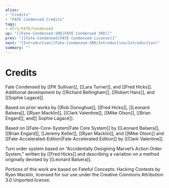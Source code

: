```yaml
---
alias:
- "Credits"
- "FATE Condensed Credits"
tags:
- wf/s/FATE/Condensed
up: "[[Fate-Condensed-SRD|FATE Condensed SRD]]"
prev: "[[Fate-Condensed|FATE Condensed License]]"
next: "[Introduction](Fate-Condensed-SRD/Introduction/Introduction)"
summary: ""
---
```

# Credits

Fate Condensed by [[PK Sullivan]], [[Lara Turner]], and [[Fred Hicks]]. Additional development by [[Richard Bellingham]], [[Robert Hanz]], and [[Sophie Lagacé]].

Based on prior works by [[Rob Donoghue]], [[Fred Hicks]], [[Leonard Balsera]], [[Ryan Macklin]], [[Clark Valentine]], [[Mike Olson]], [[Brian Engard]], and[[ Sophie Lagacé]].

Based on [[Fate-Core-System|Fate Core System]] by [[Leonard Balsera]], [[Brian Engard]], [[Jeremy Keller]], [[Ryan Macklin]], and [[Mike Olson]] and [[Fate-Accelerated-Edition|Fate Accelerated Edition]] by [[Clark Valentine]].

Turn order system based on “Accidentally Designing Marvel’s Action Order System,” written by [[Fred Hicks]] and describing a variation on a method originally devised by [[Leonard Balsera]].

Portions of this work are based on Fateful Concepts: Hacking Contests by Ryan Macklin, licensed for our use under the Creative Commons Attribution 3.0 Unported license.